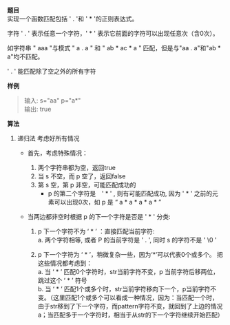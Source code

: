 **题目**  
实现一个函数匹配包括 ' . '和 ' * '的正则表达式。

字符 ' . ' 表示任意一个字符，' * ' 表示它前面的字符可以出现任意次（含0次）。   

如字符串 " aaa "与模式 " a . a " 和 " ab * ac * a " 匹配，但是与"aa . a"和"ab * a"均不匹配。

' . ' 能匹配除了空之外的所有字符

**样例**  
>输入:
s="aa"
p="a*"  
输出: true

**算法**

1. 递归法
    考虑好所有情况  
    - 首先，考虑特殊情况：  
         1. 两个字符串都为空，返回true  
         2. 当 s 不空，而 p 空了，返回false
         3. 第 s 空，第 p 非空，可能匹配成功的
            - p 的第二个字符是　' * ' , 则有可能匹配成功, 因为 ' * ' 之前的元素可以出现0次，如 p 是 “ a * a * a * a * ”


    - 当两边都非空时根据 p 的下一个字符是否是 ' * ' 分类:  
        1.  p 下一个字符不为 ‘ * ’ ：直接匹配当前字符:  
            a. 两个字符相等, 或者 P 的当前字符是 ' . ', 同时 s 的字符不是 ' \0 '

        2. p 下一个字符为 ‘ * ’，稍微复杂一些，因为‘*’可以代表0个或多个。
        把这些情况都考虑到：  
               a. 当 ‘ * ’ 匹配0个字符时，str当前字符不变，p 当前字符后移两位，跳过这个 ‘ * ’ 符号     
               b. 当 ‘ * ’ 匹配1个或多个时，str当前字符移向下一个，p当前字符不变。（这里匹配1个或多个可以看成一种情况，因为：当匹配一个时，由于str移到了下一个字符，而pattern字符不变，就回到了上边的情况a；当匹配多于一个字符时，相当于从str的下一个字符继续开始匹配）